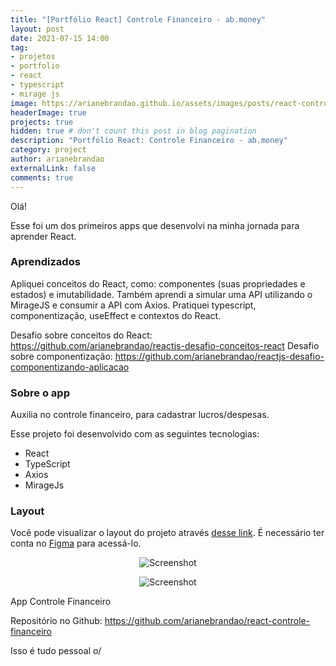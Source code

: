 ```yaml
---
title: "[Portfólio React] Controle Financeiro - ab.money"
layout: post
date: 2021-07-15 14:00
tag:
- projetos
- portfolio
- react
- typescript
- mirage js
image: https://arianebrandao.github.io/assets/images/posts/react-controle-financeiro/1.png
headerImage: true
projects: true
hidden: true # don't count this post in blog pagination
description: "Portfólio React: Controle Financeiro - ab.money"
category: project
author: arianebrandao
externalLink: false
comments: true
---
```


Olá!

Esse foi um dos primeiros apps que desenvolvi na minha jornada para aprender React.

### Aprendizados

Apliquei conceitos do React, como: componentes (suas propriedades e estados) e imutabilidade.
Também aprendi a simular uma API utilizando o MirageJS e consumir a API com Axios. Pratiquei typescript, componentização, useEffect e contextos do React.

Desafio sobre conceitos do React: <https://github.com/arianebrandao/reactjs-desafio-conceitos-react>
Desafio sobre componentização: <https://github.com/arianebrandao/reactjs-desafio-componentizando-aplicacao>

### Sobre o app

Auxilia no controle financeiro, para cadastrar lucros/despesas.

Esse projeto foi desenvolvido com as seguintes tecnologias:

* React
* TypeScript
* Axios
* MirageJs

### Layout

Você pode visualizar o layout do projeto através [desse link](https://www.figma.com/file/0xmu9mj2TJYoIOubBFWsk5/dtmoney-Ignite-(Copy)). É necessário ter conta no [Figma](http://figma.com/) para acessá-lo.

<div class="breaker"></div>

<p align="center"><img data-src="{{ site.url }}/assets/images/posts/react-controle-financeiro/1.png" class="lazyload" alt="Screenshot" /></p>
<noscript>
	<p align="center"><img src="{{ site.url }}/assets/images/posts/react-controle-financeiro/1.png" alt="Screenshot" /></p>
</noscript>
<figcaption class="caption">App Controle Financeiro</figcaption>
<div class="breaker"></div>


Repositório no Github: <https://github.com/arianebrandao/react-controle-financeiro>

Isso é tudo pessoal o/

